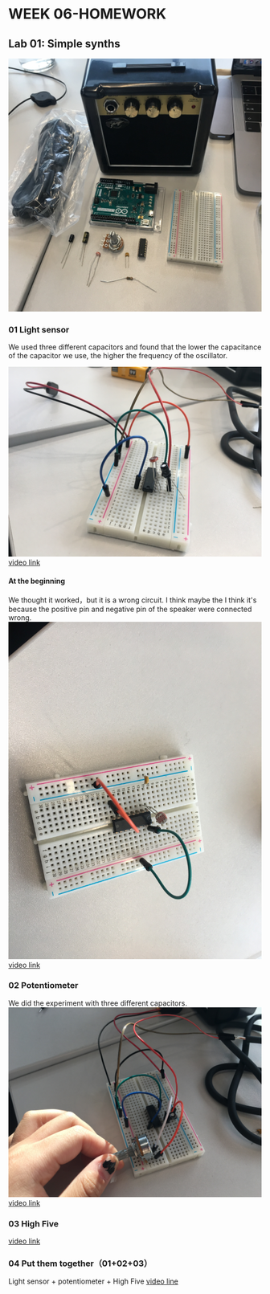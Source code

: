 
# WEEK 06-HOMEWORK

## Lab 01: Simple synths

![conponents](https://github.com/Yunhan-Wang/Arduino-Homework/blob/master/week6/components.JPG)
### 01 Light sensor 
We used three different capacitors and found that the lower the capacitance of the capacitor we use, the higher the frequency of the oscillator.

![circuit](https://github.com/Yunhan-Wang/Arduino-Homework/blob/master/week6/light%20sensor.JPG)
[video link](https://youtu.be/m1cYMPnAb3E)

#### At the beginning 
We thought it worked，but it is a wrong circuit.
I think maybe the I think it's because the positive pin and negative pin of the speaker were connected wrong.
![](https://github.com/Yunhan-Wang/Arduino-Homework/blob/master/week6/error.JPG)
[video link](https://youtu.be/YztyYHJTJ7M)

### 02 Potentiometer
We did the experiment with three different capacitors.
![circuit](https://github.com/Yunhan-Wang/Arduino-Homework/blob/master/week6/potentiometer.JPG)
[video link](https://youtu.be/B4y01yoSWmY)

### 03 High Five
[video link](https://youtu.be/X6OplTC3lIM)


### 04 Put them together（01+02+03）

Light sensor + potentiometer + High Five
[video line](https://youtu.be/oXEiPWE_gTw)

